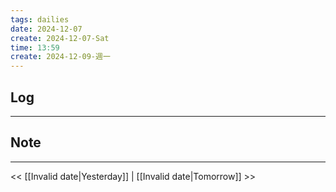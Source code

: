 ```yaml
---
tags: dailies  
date: 2024-12-07
create: 2024-12-07-Sat
time: 13:59
create: 2024-12-09-週一
---
```

## Log
---


## Note
---


<< [[Invalid date|Yesterday]] | [[Invalid date|Tomorrow]] >>